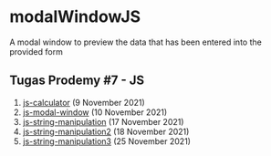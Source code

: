# modalWindowJS
A modal window to preview the data that has been entered into the provided form

## Tugas Prodemy #7 - JS

1. [js-calculator](https://github.com/dafiqarba/app-calculatorJS) (9 November 2021)
2. [js-modal-window](https://github.com/dafiqarba/modalWindowJS) (10 November 2021)
3. [js-string-manipulation](https://github.com/dafiqarba/modifyStringJS) (17 November 2021)
4. [js-string-manipulation2](https://github.com/dafiqarba/modifyStringJS2) (18 November 2021)
5. [js-string-manipulation3](https://github.com/dafiqarba/square-char-pattern-js) (25 November 2021)